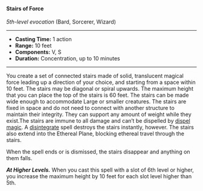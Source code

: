 #### Stairs of Force
*5th-level evocation* (Bard, Sorcerer, Wizard)
___
- **Casting Time:** 1 action
- **Range:** 10 feet
- **Components:** V, S
- **Duration:** Concentration, up to 10 minutes
---
You create a set of connected stairs made of solid, translucent magical force leading up a direction of your choice, and starting from a space within 10 feet. The stairs may be diagonal or spiral upwards. The maximum height that you can place the top of the stairs is 60 feet. The stairs can be made wide enough to accommodate Large or smaller creatures. The stairs are fixed in space and do not need to connect with another structure to maintain their integrity. They can support any amount of weight while they exist.The stairs are immune to all damage and can’t be dispelled by [dispel magic](./dispel-magic.md). A [disintegrate](./disintegrate.md) spell destroys the stairs instantly, however. The stairs also extend into the Ethereal Plane, blocking ethereal travel through the stairs.

When the spell ends or is dismissed, the stairs disappear and anything on them falls.

***At Higher Levels.*** When you cast this spell with a slot of 6th level or higher, you increase the maximum height by 10 feet for each slot level higher than 5th.

